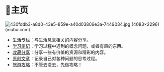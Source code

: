 # 🏡主页

![430fddb3-a8d0-43e5-859e-a40d03806e3a-7449034.jpg (4083×2296) (mubu.com)](https://api2.mubu.com/v3/document_image/430fddb3-a8d0-43e5-859e-a40d03806e3a-7449034.jpg)

- [生活专栏](%E7%94%9F%E6%B4%BB%E4%B8%93%E6%A0%8F.md)：与生活息息相关的内容分享。
- [学习笔记](%E5%AD%A6%E4%B9%A0%E7%AC%94%E8%AE%B0.md)：学习过程中遇到的概念问题，或者有趣的东西。
- [收藏分享](%E6%94%B6%E8%97%8F%E5%88%86%E4%BA%AB.md)：分享一些有价值的资源和精彩的内容。
- [原创文章](原创文章.md)：记录自己对各种问题的思考过程。
- [旅游攻略](%E6%97%85%E6%B8%B8%E6%94%BB%E7%95%A5.md)：不管去没去，先做攻略！